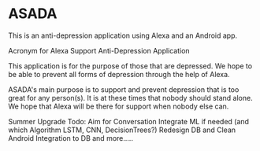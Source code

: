 # ASADA
This is an anti-depression application using Alexa and an Android app.




Acronym for Alexa Support Anti-Depression Application


This application is for the purpose of those that are depressed.  We 
hope to be able to prevent all forms of depression through the help 
of Alexa.  

ASADA's main purpose is to support and prevent depression that is too 
great for any person(s).  It is at these times that nobody should stand
alone.  We hope that Alexa will be there for support when nobody else 
can.



Summer Upgrade Todo:
  Aim for Conversation
  Integrate ML if needed (and which Algorithm LSTM, CNN, DecisionTrees?)
  Redesign DB and Clean
  Android Integration to DB
  and more.....
  
